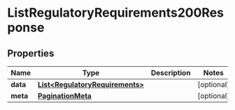 

# ListRegulatoryRequirements200Response


## Properties

| Name | Type | Description | Notes |
|------------ | ------------- | ------------- | -------------|
|**data** | [**List&lt;RegulatoryRequirements&gt;**](RegulatoryRequirements.md) |  |  [optional] |
|**meta** | [**PaginationMeta**](PaginationMeta.md) |  |  [optional] |



